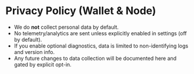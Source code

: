 # Privacy Policy (Wallet & Node)

- We do **not** collect personal data by default.
- No telemetry/analytics are sent unless explicitly enabled in settings (off by default).
- If you enable optional diagnostics, data is limited to non-identifying logs and version info.
- Any future changes to data collection will be documented here and gated by explicit opt-in.
